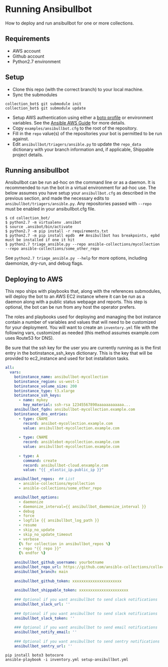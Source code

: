 Running Ansibullbot
===================

How to deploy and run ansibullbot for one or more collections.

Requirements
------------

* AWS account
* Github account
* Python2.7 environment

Setup
-----

* Clone this repo (with the correct branch) to your local machine.
* Sync the submodules
```shell script
collection_bot$ git submodule init
collection_bot$ git submodule update
```
* Setup AWS authentication using either a
[boto profile](https://boto3.amazonaws.com/v1/documentation/api/latest/guide/configuration.html)
or environment variables. See the
[Ansible AWS Guide](https://docs.ansible.com/ansible/devel/scenario_guides/guide_aws.html#authentication)
for more details.
* Copy `examples/ansibullbot.cfg` to the root of the repository.
* Fill in the `repo` value(s) of the repositories your bot is permitted to be run against.
* Edit `ansibullbot/triagers/ansible.py` to update the `repo_data` dictionary with your branch information
and, if applicable, Shippable project details.


Running ansibullbot
-------------------

Ansibullbot can be run ad-hoc on the command line or as a daemon.  It is recommended to run the bot in a virtual 
environment for ad-hoc use.  The below assumes you have setup your `ansibullbot.cfg` as described in the previous
section, and made the necessary edits to `ansibullbot/triagers/ansible.py`.  Any repositories passed with `--repo`
must be enabled in your ansibullbot.cfg file.

```shell script
$ cd collection_bot/
$ python2.7 -m virtualenv .ansibot
$ source .ansibot/bin/activate
$ python2.7 -m pip install -r requirements.txt
$ python2.7 -m pip install epdb  ## Ansibullbot has breakpoints, epbd must be installed if one it hit
$ python2.7 triage_ansible.py --repo ansible-collections/mycollection --repo ansible-collections/some_other_repo
```

See `python2.7 triage_ansible.py --help` for more options, including daemonize, dry-run, and debug flags.

Deploying to AWS
----------------

This repo ships with playbooks that, along with the references submodules, will deploy the bot to an AWS EC2 instance
where it can be run as a daemon along with a public status webpage and reports. This step is optional, the bot can be run
from any host the operator prefers.

The roles and playbooks used for deploying and managing the bot instance contain a number of variables and values
that will need to be customized for your deployment.  You will want to create an `inventory.yml` file with the
following vars, customized as needed (this method assumes example.com uses Route53 for DNS).

Be sure that the ssh key for the user you are currently running as is the first entry in the botinstance_ssh_keys
dictionary.  This is the key that will be provided to ec2_instance and used for bot installation tasks.

```yaml
all:
  vars:
    botinstance_name: ansibullbot-mycollection
    botinstance_region: us-west-1
    botinstance_volume_size: 200
    botinstance_type: t3.xlarge
    botinstance_ssh_keys:
      - name: mykey
        key_material: ssh-rsa 12345567890aaaaaaaaaaaa...
    ansibullbot_fqdn: ansibullbot-mycollection.example.com
    botinstance_dns_entries:
      - type: CNAME
        record: ansibot-mycollection.example.com
        value: ansibullbot-mycollection.example.com
    
      - type: CNAME
        record: ansiblebot-mycollection.example.com
        value: ansibullbot-mycollection.example.com
    
      - type: A
        command: create
        record: ansibullbot-cloud.enxample.com
        value: "{{ _elastic_ip.public_ip }}"

    ansibullbot_repos:  ## List
      - ansible-collections/mycollection
      - ansible-collections/some_other_repo

    ansibullbot_options:
      - daemonize
      - daemonize_interval={{ ansibullbot_daemonize_interval }}
      - debug
      - force
      - logfile {{ ansibullbot_log_path }}
      - resume
      - skip_no_update
      - skip_no_update_timeout
      - verbose
      {% for collection in ansibullbot_repos %}
      - repo "{{ repo }}"
      {% endfor %}
    
    ansibullbot_github_username: yourbotname
    ansibullbot_repo_url: https://github.com/ansible-collections/collection_bot
    ansibullbot_branch: main
    
    ansibullbot_github_token: xxxxxxxxxxxxxxxxxxxxxx
    
    ansibullbot_shippable_token: xxxxxxxxxxxxxxxxxxxxxx
    
    ### Optional if you want ansibullbot to send slack notifications
    ansibullbot_slack_url: ''
    
    ### Optional if you want ansibullbot to send slack notifications
    ansibullbot_slack_token: ''
    
    ### Optional if you want ansibullbot to send email notifications
    ansibullbot_notify_email: ''
    
    ### Optional if you want ansibullbot to send sentry notifications
    ansibullbot_sentry_url: ''

```

```shell script
pip install boto3 botocore
ansible-playbook -i inventory.yml setup-ansibullbot.yml
```
